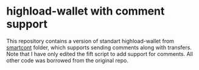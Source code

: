 # highload-wallet with comment support
This repository contains a version of standart highload-wallet from [smartcont](https://github.com/newton-blockchain/ton/tree/master/crypto/smartcont) folder, which supports sending comments along with transfers. Note that I have only edited the fift script to add support for comments. All other code was borrowed from the original repo.
